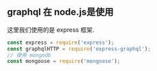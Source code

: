 ## graphql 在 node.js是使用

这里我们使用的是 express 框架.

```javascript
const express = require('express');
const graphqlHTTP = require('express-graphql');
// 使用 mongodb
const mongoose = require('mongoose');

```



